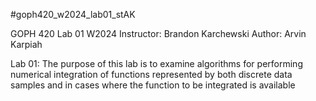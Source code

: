 #goph420_w2024_lab01_stAK

GOPH 420 Lab 01
W2024
Instructor: Brandon Karchewski
Author: Arvin Karpiah

Lab 01: The purpose of this lab is to examine algorithms for performing numerical
integration of functions represented by both discrete data samples and in cases where
the function to be integrated is available
